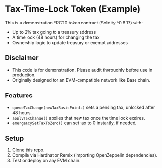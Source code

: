 # Tax-Time-Lock Token (Example)

This is a demonstration ERC20 token contract (Solidity ^0.8.17) with:
- Up to 2% tax going to a treasury address
- A time lock (48 hours) for changing the tax
- Ownership logic to update treasury or exempt addresses

## Disclaimer
- This code is for demonstration. Please audit thoroughly before use in production.
- Originally designed for an EVM-compatible network like Base chain.

## Features
- `queueTaxChange(newTaxBasisPoints)` sets a pending tax, unlocked after 48 hours.
- `applyTaxChange()` applies that new tax once the time lock expires.
- `emergencySetTaxToZero()` can set tax to 0 instantly, if needed.

## Setup
1. Clone this repo.
2. Compile via Hardhat or Remix (importing OpenZeppelin dependencies).
3. Test or deploy on any EVM chain.
